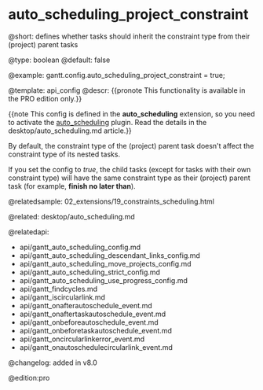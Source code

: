 auto_scheduling_project_constraint
=============

@short: defines whether tasks should inherit the constraint type from their (project) parent tasks
	

@type: boolean
@default: false

@example:
gantt.config.auto_scheduling_project_constraint = true;

@template:	api_config
@descr:
{{pronote This functionality is available in the PRO edition only.}}

{{note This config is defined in the **auto_scheduling** extension, so you need to activate the [auto_scheduling](desktop/extensions_list.md#autoscheduling) plugin. Read the details in the desktop/auto_scheduling.md article.}}

By default, the constraint type of the (project) parent task doesn't affect the constraint type of its nested tasks.

If you set the config to *true*, the child tasks (except for tasks with their own constraint type) will have the same constraint type as their (project) parent task (for example, **finish no later than**).

@relatedsample: 
02_extensions/19_constraints_scheduling.html

@related: desktop/auto_scheduling.md

@relatedapi:

- api/gantt_auto_scheduling_config.md
- api/gantt_auto_scheduling_descendant_links_config.md
- api/gantt_auto_scheduling_move_projects_config.md
- api/gantt_auto_scheduling_strict_config.md
- api/gantt_auto_scheduling_use_progress_config.md
- api/gantt_findcycles.md
- api/gantt_iscircularlink.md
- api/gantt_onafterautoschedule_event.md
- api/gantt_onaftertaskautoschedule_event.md
- api/gantt_onbeforeautoschedule_event.md
- api/gantt_onbeforetaskautoschedule_event.md
- api/gantt_oncircularlinkerror_event.md
- api/gantt_onautoschedulecircularlink_event.md

@changelog: added in v8.0

@edition:pro